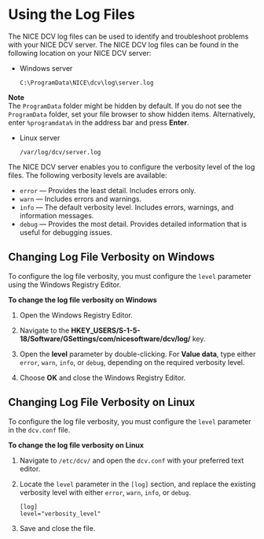 # Using the Log Files<a name="troubleshooting-logs"></a>

The NICE DCV log files can be used to identify and troubleshoot problems with your NICE DCV server\. The NICE DCV log files can be found in the following location on your NICE DCV server:
+ Windows server

  ```
  C:\ProgramData\NICE\dcv\log\server.log
  ```
**Note**  
The `ProgramData` folder might be hidden by default\. If you do not see the `ProgramData` folder, set your file browser to show hidden items\. Alternatively, enter `%programdata%` in the address bar and press **Enter**\.
+ Linux server

  ```
  /var/log/dcv/server.log
  ```

The NICE DCV server enables you to configure the verbosity level of the log files\. The following verbosity levels are available:
+ `error` — Provides the least detail\. Includes errors only\.
+ `warn` — Includes errors and warnings\.
+ `info` — The default verbosity level\. Includes errors, warnings, and information messages\.
+ `debug` — Provides the most detail\. Provides detailed information that is useful for debugging issues\.

## Changing Log File Verbosity on Windows<a name="troubleshooting-logs-windows"></a>

To configure the log file verbosity, you must configure the `level` parameter using the Windows Registry Editor\.

**To change the log file verbosity on Windows**

1. Open the Windows Registry Editor\.

1. Navigate to the **HKEY\_USERS/S\-1\-5\-18/Software/GSettings/com/nicesoftware/dcv/log/** key\.

1. Open the **level** parameter by double\-clicking\. For **Value data**, type either `error`, `warn`, `info`, or `debug`, depending on the required verbosity level\.

1. Choose **OK** and close the Windows Registry Editor\.

## Changing Log File Verbosity on Linux<a name="troubleshooting-logs-linux"></a>

To configure the log file verbosity, you must configure the `level` parameter in the `dcv.conf` file\.

**To change the log file verbosity on Linux**

1. Navigate to `/etc/dcv/` and open the `dcv.conf` with your preferred text editor\.

1. Locate the `level` parameter in the `[log]` section, and replace the existing verbosity level with either `error`, `warn`, `info`, or `debug`\.

   ```
   [log]
   level="verbosity_level"
   ```

1. Save and close the file\.